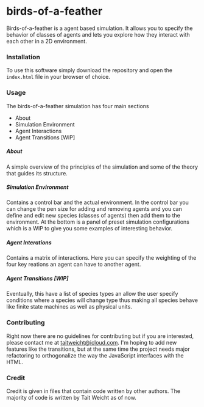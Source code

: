 # birds-of-a-feather

Birds-of-a-feather is a agent based simulation. It allows you to specify the behavior of classes of agents and lets you explore how they interact with each other in a 2D environment.

### Installation
To use this software simply download the repository and open the `index.html` file in your browser of choice.

### Usage
The birds-of-a-feather simulation has four main sections
* About
* Simulation Environment
* Agent Interactions
* Agent Transitions \[WIP\]

##### About
A simple overview of the principles of the simulation and some of the theory that guides its structure.
##### Simulation Environment
Contains a control bar and the actual environment. In the control bar you can change the pen size for adding and removing agents and you can define and edit new species (classes of agents) then add them to the environment. At the bottom is a panel of preset simulation configurations which is a WIP to give you some examples of interesting behavior.
##### Agent Interations
Contains a matrix of interactions. Here you can specify the weighting of the four key reations an agent can have to another agent.
##### Agent Transitions \[WIP\]
Eventually, this have a list of species types an allow the user specify conditions where a species will change type thus making all species behave like finite state machines as well as physical units.

### Contributing
Right now there are no guidelines for contributing but if you are interested, please contact me at taitweicht@icloud.com. I'm hoping to add new features like the transitions, but at the same time the project needs major refactoring to orthogonalize the way the JavaScript interfaces with the HTML.

### Credit
Credit is given in files that contain code written by other authors. The majority of code is written by Tait Weicht as of now.
